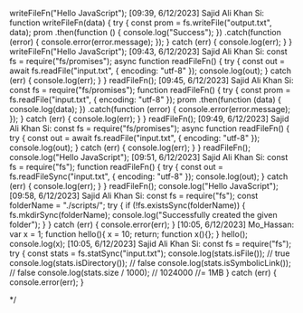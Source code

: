 

writeFileFn("Hello JavaScript");
[09:39, 6/12/2023] Sajid Ali Khan Si: function writeFileFn(data) {
  try {
    const prom = fs.writeFile("output.txt", data);
    prom
      .then(function () {
        console.log("Success");
      })
      .catch(function (error) {
        console.error(error.message);
      });
  } catch (err) {
    console.log(err);
  }
}
writeFileFn("Hello JavaScript");
[09:43, 6/12/2023] Sajid Ali Khan Si: const fs = require("fs/promises");
async function readFileFn() {
  try {
    const out = await fs.readFile("input.txt", { encoding: "utf-8" });
    console.log(out);
  } catch (err) {
    console.log(err);
  }
}
readFileFn();
[09:45, 6/12/2023] Sajid Ali Khan Si: const fs = require("fs/promises");
function readFileFn() {
  try {
    const prom = fs.readFile("input.txt", { encoding: "utf-8" });
    prom
      .then(function (data) {
        console.log(data);
      })
      .catch(function (error) {
        console.error(error.message);
      });
  } catch (err) {
    console.log(err);
  }
}
readFileFn();
[09:49, 6/12/2023] Sajid Ali Khan Si: const fs = require("fs/promises");
async function readFileFn() {
  try {
    const out = await fs.readFile("input.txt", { encoding: "utf-8" });
    console.log(out);
  } catch (err) {
    console.log(err);
  }
}
readFileFn();
console.log("Hello JavaScript");
[09:51, 6/12/2023] Sajid Ali Khan Si: const fs = require("fs");
function readFileFn() {
  try {
    const out = fs.readFileSync("input.txt", { encoding: "utf-8" });
    console.log(out);
  } catch (err) {
    console.log(err);
  }
}
readFileFn();
console.log("Hello JavaScript");
[09:58, 6/12/2023] Sajid Ali Khan Si: const fs = require("fs");
const folderName = "./scripts/";
try {
  if (!fs.existsSync(folderName)) {
    fs.mkdirSync(folderName);
    console.log("Successfully created the given folder");
  }
} catch (err) {
  console.error(err);
}
[10:05, 6/12/2023] Mo_Hassan: var x = 1;
	function hello(){
		x = 10;
		return;
		function x(){};
	}
	hello();
	console.log(x);
[10:05, 6/12/2023] Sajid Ali Khan Si: const fs = require("fs");
try {
  const stats = fs.statSync("input.txt");
  console.log(stats.isFile()); // true
  console.log(stats.isDirectory()); // false
  console.log(stats.isSymbolicLink()); // false
  console.log(stats.size / 1000); // 1024000 //= 1MB
} catch (err) {
  console.error(err);
}

*/


